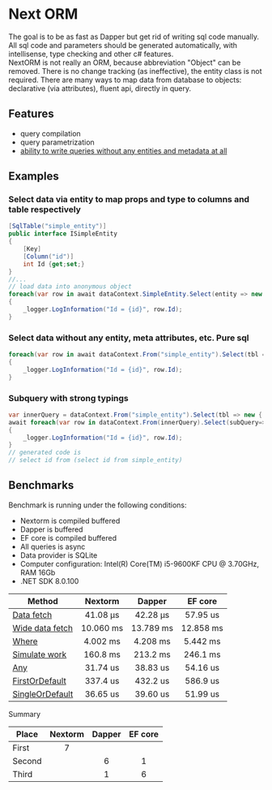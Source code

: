 # Next ORM

The goal is to be as fast as Dapper but get rid of writing sql code manually.\
All sql code and parameters should be generated automatically, with intellisense, type checking and other c# features.\
NextORM is not really an ORM, because abbreviation "Object" can be removed. There is no change tracking (as ineffective), the entity class is not required. There are many ways to map data from database to objects: declarative (via attributes), fluent api, directly in query.

## Features

* query compilation
* query parametrization
* [ability to write queries without any entities and metadata at all](#select-data-without-any-entity-meta-attributes-etc-pure-sql)

## Examples

### Select data via entity to map props and type to columns and table respectively

``` csharp
[SqlTable("simple_entity")]
public interface ISimpleEntity
{
    [Key]
    [Column("id")]
    int Id {get;set;}
}
//...
// load data into anonymous object
foreach(var row in await dataContext.SimpleEntity.Select(entity => new { entity.Id }).ToListAsync())
{
    _logger.LogInformation("Id = {id}", row.Id);
}
```

### Select data without any entity, meta attributes, etc. Pure sql

``` csharp
foreach(var row in await dataContext.From("simple_entity").Select(tbl => new { Id = tbl.Int("id") }).ToListAsync())
{
    _logger.LogInformation("Id = {id}", row.Id);
}
```

### Subquery with strong typings

``` csharp
var innerQuery = dataContext.From("simple_entity").Select(tbl => new { Id = tbl.Int("id") });
await foreach(var row in dataContext.From(innerQuery).Select(subQuery=>new { subQuery.Id }))
{
    _logger.LogInformation("Id = {id}", row.Id);
}
// generated code is 
// select id from (select id from simple_entity)
```

## Benchmarks

Benchmark is running under the following conditions:

* Nextorm is compiled buffered
* Dapper is buffered
* EF core is compiled buffered
* All queries is async
* Data provider is SQLite
* Computer configuration: Intel(R) Core(TM) i5-9600KF CPU @ 3.70GHz, RAM 16Gb
* .NET SDK 8.0.100

| Method                | Nextorm |  Dapper | EF core |
|-----------------------|:-------:|:---------------------------:|:-------:|
| [Data fetch](https://github.com/AlexeyShirshov/nextorm/tree/1.0.1-alpha/nextorm.benchmark/BenchmarkDotNet.Artifacts/results/nextorm.benchmark.SqliteBenchmarkIteration-report-github.md)             | 41.08 μs | 42.28 μs | 57.95 us |
| [Wide data fetch](https://github.com/AlexeyShirshov/nextorm/tree/1.0.1-alpha/nextorm.benchmark/BenchmarkDotNet.Artifacts/results/nextorm.benchmark.SqliteBenchmarkLargeIteration-report-github.md) | 10.060 ms | 13.789 ms | 12.858 ms |
| [Where](https://github.com/AlexeyShirshov/nextorm/tree/1.0.1-alpha/nextorm.benchmark/BenchmarkDotNet.Artifacts/results/nextorm.benchmark.SqliteBenchmarkWhere-report-github.md)                 | 4.002 ms | 4.208 ms | 5.442 ms |
| [Simulate work](https://github.com/AlexeyShirshov/nextorm/tree/1.0.1-alpha/nextorm.benchmark/BenchmarkDotNet.Artifacts/results/nextorm.benchmark.SqliteBenchmarkSimulateWork-report-github.md)         | 160.8 ms | 213.2 ms | 246.1 ms |
| [Any](https://github.com/AlexeyShirshov/nextorm/tree/1.0.1-alpha/nextorm.benchmark/BenchmarkDotNet.Artifacts/results/nextorm.benchmark.SqliteBenchmarkAny-report-github.md)                   | 31.74 us | 38.83 us | 54.16 us |
| [FirstOrDefault](https://github.com/AlexeyShirshov/nextorm/tree/1.0.1-alpha/nextorm.benchmark/BenchmarkDotNet.Artifacts/results/nextorm.benchmark.SqliteBenchmarkFirst-report-github.md)                 | 337.4 us | 432.2 us | 586.9 us |
| [SingleOrDefault](https://github.com/AlexeyShirshov/nextorm/tree/1.0.1-alpha/nextorm.benchmark/BenchmarkDotNet.Artifacts/results/nextorm.benchmark.SqliteBenchmarkSingle-report-github.md)                | 36.65 us | 39.60 us | 51.99 us |

Summary

| Place                | Nextorm |  Dapper | EF core |
|-----------------------|:-------:|:---------------------------:|:-------:|
| First | 7 | | |
| Second | | 6 | 1 |
| Third | | 1 | 6 |
